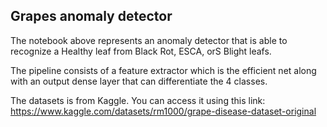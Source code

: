 ## Grapes anomaly detector
The notebook above represents an anomaly detector that is able to recognize a Healthy leaf from Black Rot, ESCA, orS Blight leafs.

The pipeline consists of a feature extractor which is the efficient net along with an output dense layer that can differentiate the 4 classes.

The datasets is from Kaggle. You can access it using this link: https://www.kaggle.com/datasets/rm1000/grape-disease-dataset-original